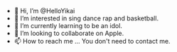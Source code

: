 - 👋 Hi, I’m @HelloYikai
- 👀 I’m interested in sing dance rap and basketball.
- 🌱 I’m currently learning to be an idol.
- 💞️ I’m looking to collaborate on Apple.
- 📫 How to reach me ... You don't need to contact me.

<!---
HelloYikai/HelloYikai is a ✨ special ✨ repository because its `README.md` (this file) appears on your GitHub profile.
You can click the Preview link to take a look at your changes.
--->
